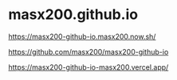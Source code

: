 # masx200.github.io

https://masx200-github-io.masx200.now.sh/

https://github.com/masx200/masx200-github-io

https://masx200-github-io-masx200.vercel.app/
